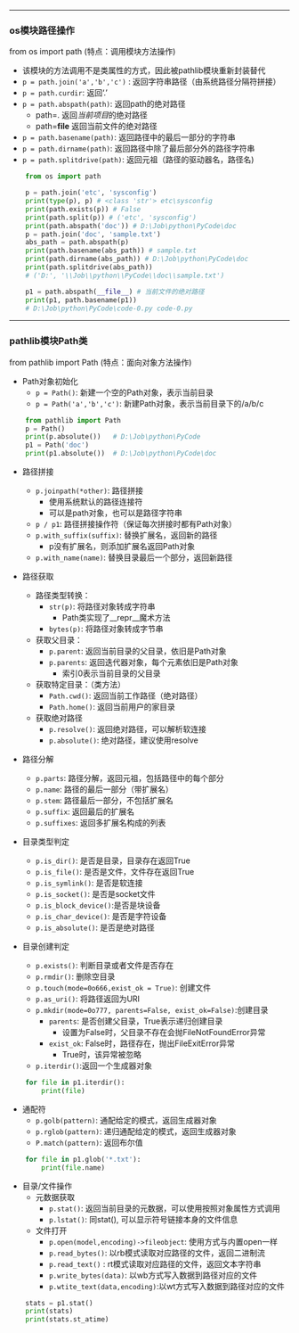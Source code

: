 ***
### os模块路径操作
from os import path (特点：调用模块方法操作)
- 该模块的方法调用不是类属性的方式，因此被pathlib模块重新封装替代
- `p = path.join('a','b','c')` : 返回字符串路径（由系统路径分隔符拼接）
- `p = path.curdir`: 返回‘.’
- `p = path.abspath(path)`: 返回path的绝对路径
    - path=. 返回*当前项目*的绝对路径
    - path=__file__ 返回当前文件的绝对路径
- `p = path.basename(path)`: 返回路径中的最后一部分的字符串
- `p = path.dirname(path)`: 返回路径中除了最后部分外的路径字符串
- `p = path.splitdrive(path)`: 返回元祖（路径的驱动器名，路径名)

```Python
    from os import path

    p = path.join('etc', 'sysconfig')
    print(type(p), p) # <class 'str'> etc\sysconfig
    print(path.exists(p)) # False
    print(path.split(p)) # ('etc', 'sysconfig')
    print(path.abspath('doc')) # D:\Job\python\PyCode\doc
    p = path.join('doc', 'sample.txt')
    abs_path = path.abspath(p)
    print(path.basename(abs_path)) # sample.txt
    print(path.dirname(abs_path)) # D:\Job\python\PyCode\doc
    print(path.splitdrive(abs_path))
    # ('D:', '\\Job\\python\\PyCode\\doc\\sample.txt')

    p1 = path.abspath(__file__) # 当前文件的绝对路径
    print(p1, path.basename(p1)) 
    # D:\Job\python\PyCode\code-0.py code-0.py
```

***
### pathlib模块Path类
from pathlib import Path (特点：面向对象方法操作)
- Path对象初始化
    - `p = Path()`: 新建一个空的Path对象，表示当前目录
    - `p = Path('a','b','c')`: 新建Path对象，表示当前目录下的/a/b/c
```Python
    from pathlib import Path
    p = Path()
    print(p.absolute())   # D:\Job\python\PyCode
    p1 = Path('doc')
    print(p1.absolute())  # D:\Job\python\PyCode\doc
```

- 路径拼接
    - `p.joinpath(*other)`: 路径拼接
        - 使用系统默认的路径连接符
        - 可以是path对象，也可以是路径字符串
    - `p / p1`: 路径拼接操作符（保证每次拼接时都有Path对象）
    - `p.with_suffix(suffix)`: 替换扩展名，返回新的路径
        - p没有扩展名，则添加扩展名返回Path对象
    - `p.with_name(name)`: 替换目录最后一个部分，返回新路径

- 路径获取
    - 路径类型转换：
        - `str(p)`: 将路径对象转成字符串
            - Path类实现了__repr__魔术方法
        - `bytes(p)`: 将路径对象转成字节串
    - 获取父目录：
        - `p.parent`: 返回当前目录的父目录，依旧是Path对象
        - `p.parents`: 返回迭代器对象，每个元素依旧是Path对象
            - 索引0表示当前目录的父目录
    - 获取特定目录：（类方法）
        - `Path.cwd()`: 返回当前工作路径（绝对路径）
        - `Path.home()`: 返回当前用户的家目录
    - 获取绝对路径
        - `p.resolve()`: 返回绝对路径，可以解析软连接
        - `p.absolute()`: 绝对路径，建议使用resolve

- 路径分解
    - `p.parts`: 路径分解，返回元祖，包括路径中的每个部分
    - `p.name`: 路径的最后一部分（带扩展名）
    - `p.stem`: 路径最后一部分，不包括扩展名
    - `p.suffix`: 返回最后的扩展名
    - `p.suffixes`: 返回多扩展名构成的列表

- 目录类型判定
    - `p.is_dir()`: 是否是目录，目录存在返回True
    - `p.is_file()`: 是否是文件，文件存在返回True
    - `p.is_symlink()`: 是否是软连接
    - `p.is_socket()`: 是否是socket文件
    - `p.is_block_device()`:是否是块设备
    - `p.is_char_device()`: 是否是字符设备
    - `p.is_absolute()`: 是否是绝对路径

- 目录创建判定
    - `p.exists()`: 判断目录或者文件是否存在
    - `p.rmdir()`: 删除空目录
    - `p.touch(mode=0o666,exist_ok = True)`: 创建文件
    - `p.as_uri()`: 将路径返回为URI
    - `p.mkdir(mode=0o777, parents=False, exist_ok=False)`:创建目录
        - `parents`: 是否创建父目录，True表示递归创建目录
            - 设置为False时，父目录不存在会抛FileNotFoundError异常
        - `exist_ok`: False时，路径存在，抛出FileExitError异常
            - True时，该异常被忽略
    - `p.iterdir()`:返回一个生成器对象
```Python
    for file in p1.iterdir():
        print(file)
```

- 通配符
    - `p.golb(pattern)`: 通配给定的模式，返回生成器对象
    - `p.rglob(pattern)`: 递归通配给定的模式，返回生成器对象
    - `P.match(pattern)`: 返回布尔值
```Python
    for file in p1.glob('*.txt'):
        print(file.name)
```

- 目录/文件操作
    - 元数据获取
        - `p.stat()`: 返回当前目录的元数据，可以使用按照对象属性方式调用
        - `p.lstat()`: 同stat(), 可以显示符号链接本身的文件信息
    - 文件打开
        - `p.open(model,encoding)->fileobject`: 使用方式与内置open一样
        - `p.read_bytes()`: 以rb模式读取对应路径的文件，返回二进制流
        - `p.read_text()` : rt模式读取对应路径的文件，返回文本字符串
        - `p.write_bytes(data)`: 以wb方式写入数据到路径对应的文件
        - `p.wtite_text(data,encoding)`:以wt方式写入数据到路径对应的文件

```Python
    stats = p1.stat()
    print(stats)
    print(stats.st_atime)
```